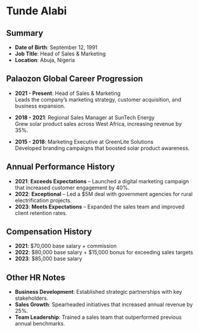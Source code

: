 # Tunde Alabi  

## Summary  
- **Date of Birth**: September 12, 1991  
- **Job Title**: Head of Sales & Marketing  
- **Location**: Abuja, Nigeria  

## Palaozon Global Career Progression  
- **2021 - Present**: Head of Sales & Marketing  
  Leads the company’s marketing strategy, customer acquisition, and business expansion.  

- **2018 - 2021**: Regional Sales Manager at SunTech Energy  
  Grew solar product sales across West Africa, increasing revenue by 35%.  

- **2015 - 2018**: Marketing Executive at GreenLite Solutions  
  Developed branding campaigns that boosted solar product awareness.  

## Annual Performance History  
- **2021**: **Exceeds Expectations** – Launched a digital marketing campaign that increased customer engagement by 40%.  
- **2022**: **Exceptional** – Led a $5M deal with government agencies for rural electrification projects.  
- **2023**: **Meets Expectations** – Expanded the sales team and improved client retention rates.  

## Compensation History  
- **2021**: $70,000 base salary + commission  
- **2022**: $80,000 base salary + $15,000 bonus for exceeding sales targets  
- **2023**: $85,000 base salary  

## Other HR Notes  
- **Business Development**: Established strategic partnerships with key stakeholders.  
- **Sales Growth**: Spearheaded initiatives that increased annual revenue by 25%.  
- **Team Leadership**: Trained a sales team that outperformed previous annual benchmarks.  
